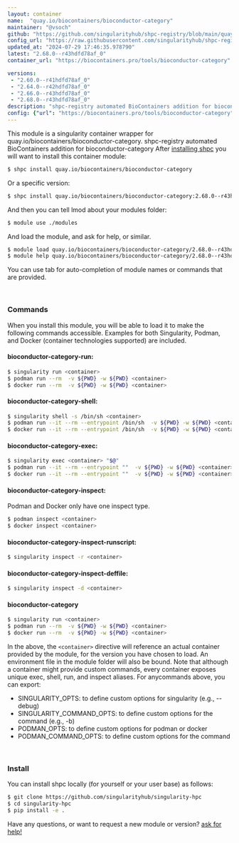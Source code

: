 ```yaml
---
layout: container
name:  "quay.io/biocontainers/bioconductor-category"
maintainer: "@vsoch"
github: "https://github.com/singularityhub/shpc-registry/blob/main/quay.io/biocontainers/bioconductor-category/container.yaml"
config_url: "https://raw.githubusercontent.com/singularityhub/shpc-registry/main/quay.io/biocontainers/bioconductor-category/container.yaml"
updated_at: "2024-07-29 17:46:35.978790"
latest: "2.68.0--r43hdfd78af_0"
container_url: "https://biocontainers.pro/tools/bioconductor-category"

versions:
 - "2.60.0--r41hdfd78af_0"
 - "2.64.0--r42hdfd78af_0"
 - "2.66.0--r43hdfd78af_0"
 - "2.68.0--r43hdfd78af_0"
description: "shpc-registry automated BioContainers addition for bioconductor-category"
config: {"url": "https://biocontainers.pro/tools/bioconductor-category", "maintainer": "@vsoch", "description": "shpc-registry automated BioContainers addition for bioconductor-category", "latest": {"2.68.0--r43hdfd78af_0": "sha256:de88e413064ff9c7d030d5cee2d49792d0a92653ce0b748a910981137dd3870e"}, "tags": {"2.60.0--r41hdfd78af_0": "sha256:888894204cc6d0660386c8e20c5bb0321556c98197b3a5c342a089995314a657", "2.64.0--r42hdfd78af_0": "sha256:b983d6ed36faf0ceb33c0a80055fdd0f65e4a58bfdbc90ddb7711c05fff5daa1", "2.66.0--r43hdfd78af_0": "sha256:000ca4fc33fe806627eadd4a52270adbc780e348251ce04898380a9d84b1af8e", "2.68.0--r43hdfd78af_0": "sha256:de88e413064ff9c7d030d5cee2d49792d0a92653ce0b748a910981137dd3870e"}, "docker": "quay.io/biocontainers/bioconductor-category"}
---
```


This module is a singularity container wrapper for quay.io/biocontainers/bioconductor-category.
shpc-registry automated BioContainers addition for bioconductor-category
After [installing shpc](#install) you will want to install this container module:


```bash
$ shpc install quay.io/biocontainers/bioconductor-category
```

Or a specific version:

```bash
$ shpc install quay.io/biocontainers/bioconductor-category:2.68.0--r43hdfd78af_0
```

And then you can tell lmod about your modules folder:

```bash
$ module use ./modules
```

And load the module, and ask for help, or similar.

```bash
$ module load quay.io/biocontainers/bioconductor-category/2.68.0--r43hdfd78af_0
$ module help quay.io/biocontainers/bioconductor-category/2.68.0--r43hdfd78af_0
```

You can use tab for auto-completion of module names or commands that are provided.

<br>

### Commands

When you install this module, you will be able to load it to make the following commands accessible.
Examples for both Singularity, Podman, and Docker (container technologies supported) are included.

#### bioconductor-category-run:

```bash
$ singularity run <container>
$ podman run --rm  -v ${PWD} -w ${PWD} <container>
$ docker run --rm  -v ${PWD} -w ${PWD} <container>
```

#### bioconductor-category-shell:

```bash
$ singularity shell -s /bin/sh <container>
$ podman run --it --rm --entrypoint /bin/sh  -v ${PWD} -w ${PWD} <container>
$ docker run --it --rm --entrypoint /bin/sh  -v ${PWD} -w ${PWD} <container>
```

#### bioconductor-category-exec:

```bash
$ singularity exec <container> "$@"
$ podman run --it --rm --entrypoint ""  -v ${PWD} -w ${PWD} <container> "$@"
$ docker run --it --rm --entrypoint ""  -v ${PWD} -w ${PWD} <container> "$@"
```

#### bioconductor-category-inspect:

Podman and Docker only have one inspect type.

```bash
$ podman inspect <container>
$ docker inspect <container>
```

#### bioconductor-category-inspect-runscript:

```bash
$ singularity inspect -r <container>
```

#### bioconductor-category-inspect-deffile:

```bash
$ singularity inspect -d <container>
```



#### bioconductor-category

```bash
$ singularity run <container>
$ podman run --rm  -v ${PWD} -w ${PWD} <container>
$ docker run --rm  -v ${PWD} -w ${PWD} <container>
```


In the above, the `<container>` directive will reference an actual container provided
by the module, for the version you have chosen to load. An environment file in the
module folder will also be bound. Note that although a container
might provide custom commands, every container exposes unique exec, shell, run, and
inspect aliases. For anycommands above, you can export:

 - SINGULARITY_OPTS: to define custom options for singularity (e.g., --debug)
 - SINGULARITY_COMMAND_OPTS: to define custom options for the command (e.g., -b)
 - PODMAN_OPTS: to define custom options for podman or docker
 - PODMAN_COMMAND_OPTS: to define custom options for the command

<br>

### Install

You can install shpc locally (for yourself or your user base) as follows:

```bash
$ git clone https://github.com/singularityhub/singularity-hpc
$ cd singularity-hpc
$ pip install -e .
```

Have any questions, or want to request a new module or version? [ask for help!](https://github.com/singularityhub/singularity-hpc/issues)